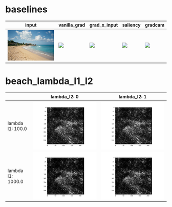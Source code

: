# baselines
|           input           |              vanilla_grad              |              grad_x_input              |              saliency              |              gradcam              |
|---------------------------|----------------------------------------|----------------------------------------|------------------------------------|-----------------------------------|
|![](images/beach/beach.png)|![](images/beach/beach_vanilla_grad.png)|![](images/beach/beach_grad_x_input.png)|![](images/beach/beach_saliency.png)|![](images/beach/beach_gradcam.png)|

# beach_lambda_l1_l2
|                 |            lambda_l2: 0            |            lambda_l2: 1            |
|-----------------|------------------------------------|------------------------------------|
|lambda l1: 100.0 |![](images/beach/lambda_l1_l2_0.png)|![](images/beach/lambda_l1_l2_1.png)|
|lambda l1: 1000.0|![](images/beach/lambda_l1_l2_2.png)|![](images/beach/lambda_l1_l2_3.png)|

